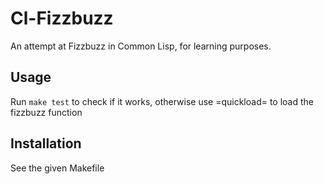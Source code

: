 # Cl-Fizzbuzz

An attempt at Fizzbuzz in Common Lisp, for learning purposes.

## Usage

Run `make test` to check if it works, otherwise use =quickload= to load the fizzbuzz function

## Installation

See the given Makefile
